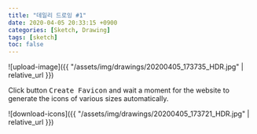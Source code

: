 ```yaml
---
title: "데일리 드로잉 #1"
date: 2020-04-05 20:33:15 +0900
categories: [Sketch, Drawing]
tags: [sketch]
toc: false
---
```


![upload-image]({{ "/assets/img/drawings/20200405_173735_HDR.jpg" | relative_url }})

Click button <kbd>Create Favicon</kbd> and wait a moment for the website to generate the icons of various sizes automatically.

![download-icons]({{ "/assets/img/drawings/20200405_173721_HDR.jpg" | relative_url }})
